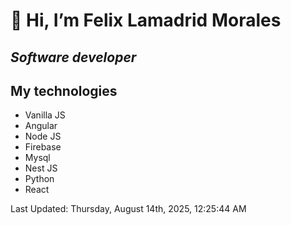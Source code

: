 #  👋 Hi, I’m Felix Lamadrid Morales
## _Software developer_

## My technologies
- Vanilla JS
- Angular
- Node JS
- Firebase
- Mysql
- Nest JS
- Python
- React

<!--RECENT_ACTIVITY:start-->
<!--RECENT_ACTIVITY:end-->
<!--RECENT_ACTIVITY:last_update-->
Last Updated: Thursday, August 14th, 2025, 12:25:44 AM
<!--RECENT_ACTIVITY:last_update_end-->
